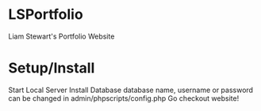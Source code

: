 # LSPortfolio #

Liam Stewart's Portfolio Website

# Setup/Install #

Start Local Server
Install Database 
database name, username or password can be changed in admin/phpscripts/config.php
Go checkout website!
